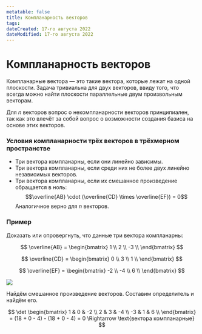 ```yaml
---
metatable: false
title: Компланарность векторов
tags:
dateCreated: 17-го августа 2022
dateModified: 17-го августа 2022
---
```

# Компланарность векторов

Компланарные вектора — это такие вектора, которые лежат на одной плоскости. Задача тривиальна для двух векторов, ввиду того, что всегда можно найти плоскости параллельные двум произвольным векторам.

Для $n$ векторов вопрос о некомпланарности векторов принципиален, так как это влечёт за собой вопрос о возможности создания базиса на основе этих векторов.

### Условия компланарности трёх векторов в трёхмерном пространстве

- Три вектора компланарны, если они линейно зависимы.
- Три вектора компланарны, если среди них не более двух линейно независимых векторов.
- Три вектора компланарны, если их смешанное произведение обращается в ноль:$$\overline{AB} \cdot (\overline{CD} \times \overline{EF}) = 0$$ Аналогичное верно для $n$ векторов.

### Пример

Доказать или опровергнуть, что данные три вектора компланарны:

$$
\overline{AB} = \begin{bmatrix}
1 \\
2 \\ 
-3 \\ 
\end{bmatrix}
$$

$$
\overline{CD} = \begin{bmatrix}
0 \\ 
3 \\ 
1 \\ 
\end{bmatrix}
$$

$$
\overline{EF} = \begin{bmatrix}
-2 \\ 
-4 \\ 
6 \\ 
\end{bmatrix}
$$

![](https://imgur.com/Jx8vi78.png)

Найдём смешанное произведение векторов. Составим определитель и найдём его.

$$
\det \begin{bmatrix}
1 & 0 & -2 \\ 
2 & 3 & -4 \\ 
-3 & 1 & 6 \\ 
\end{bmatrix} = (18 + 0 - 4) - (18 + 0 - 4) = 0 \Rightarrow \text{вектора компланарные}
$$